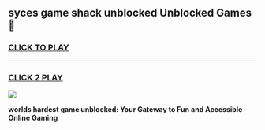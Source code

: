 
## syces game shack unblocked Unblocked Games👋
<h3>
<a href="https://premium.freeplayer.one?title=syces_game_shack_unblocked&ref=16F">CLICK TO PLAY</a></h3>
<hr>

<h3>
<a href="https://premium.freeplayer.one?title=syces_game_shack_unblocked&ref=16F">CLICK 2 PLAY</a>
  
</h3>

<a href="https://premium.freeplayer.one?title=syces_game_shack_unblocked&ref=16F/"><img src="https://clearcache.store/games.png"></a>


**worlds hardest game unblocked: Your Gateway to Fun and Accessible Online Gaming**
